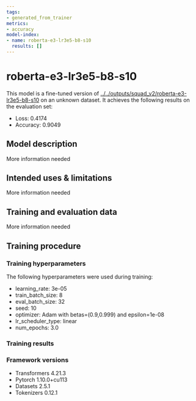 ```yaml
---
tags:
- generated_from_trainer
metrics:
- accuracy
model-index:
- name: roberta-e3-lr3e5-b8-s10
  results: []
---
```


<!-- This model card has been generated automatically according to the information the Trainer had access to. You
should probably proofread and complete it, then remove this comment. -->

# roberta-e3-lr3e5-b8-s10

This model is a fine-tuned version of [../../outputs/squad_v2/roberta-e3-lr3e5-b8-s10](https://huggingface.co/../../outputs/squad_v2/roberta-e3-lr3e5-b8-s10) on an unknown dataset.
It achieves the following results on the evaluation set:
- Loss: 0.4174
- Accuracy: 0.9049

## Model description

More information needed

## Intended uses & limitations

More information needed

## Training and evaluation data

More information needed

## Training procedure

### Training hyperparameters

The following hyperparameters were used during training:
- learning_rate: 3e-05
- train_batch_size: 8
- eval_batch_size: 32
- seed: 10
- optimizer: Adam with betas=(0.9,0.999) and epsilon=1e-08
- lr_scheduler_type: linear
- num_epochs: 3.0

### Training results



### Framework versions

- Transformers 4.21.3
- Pytorch 1.10.0+cu113
- Datasets 2.5.1
- Tokenizers 0.12.1
